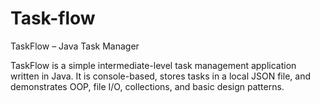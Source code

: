 # Task-flow
TaskFlow – Java Task Manager

TaskFlow is a simple intermediate-level task management application written in Java. It is console-based, stores tasks in a local JSON file, and demonstrates OOP, file I/O, collections, and basic design patterns.
